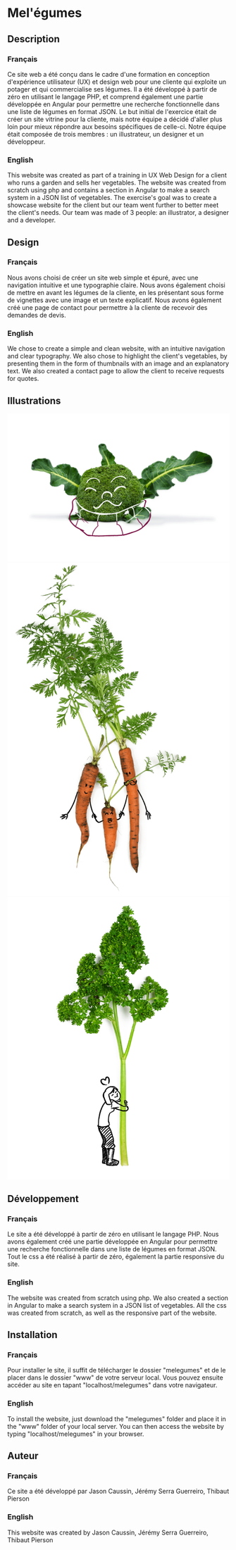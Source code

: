 # Mel'égumes

## Description

### Français

Ce site web a été conçu dans le cadre d'une formation en conception d'expérience utilisateur (UX) et design web pour une cliente qui exploite un potager et qui commercialise ses légumes. Il a été développé à partir de zéro en utilisant le langage PHP, et comprend également une partie développée en Angular pour permettre une recherche fonctionnelle dans une liste de légumes en format JSON. Le but initial de l'exercice était de créer un site vitrine pour la cliente, mais notre équipe a décidé d'aller plus loin pour mieux répondre aux besoins spécifiques de celle-ci. Notre équipe était composée de trois membres : un illustrateur, un designer et un développeur.

### English

This website was created as part of a training in UX Web Design for a client who runs a garden and sells her vegetables. The website was created from scratch using php and contains a section in Angular to make a search system in a JSON list of vegetables. The exercise's goal was to create a showcase website for the client but our team went further to better meet the client's needs. Our team was made of 3 people: an illustrator, a designer and a developer.

## Design

### Français

Nous avons choisi de créer un site web simple et épuré, avec une navigation intuitive et une typographie claire. Nous avons également choisi de mettre en avant les légumes de la cliente, en les présentant sous forme de vignettes avec une image et un texte explicatif. Nous avons également créé une page de contact pour permettre à la cliente de recevoir des demandes de devis.

### English

We chose to create a simple and clean website, with an intuitive navigation and clear typography. We also chose to highlight the client's vegetables, by presenting them in the form of thumbnails with an image and an explanatory text. We also created a contact page to allow the client to receive requests for quotes.

## Illustrations

 ![Brocoli](/img/Brocoli.png)
 ![Carottes](/img/Carottes.png)
 ![Persil](/img/Persil.png)

## Développement

### Français

Le site a été développé à partir de zéro en utilisant le langage PHP. Nous avons également créé une partie développée en Angular pour permettre une recherche fonctionnelle dans une liste de légumes en format JSON. Tout le css a été réalisé à partir de zéro, également la partie responsive du site.

### English

The website was created from scratch using php. We also created a section in Angular to make a search system in a JSON list of vegetables. All the css was created from scratch, as well as the responsive part of the website.

## Installation

### Français

Pour installer le site, il suffit de télécharger le dossier "melegumes" et de le placer dans le dossier "www" de votre serveur local. Vous pouvez ensuite accéder au site en tapant "localhost/melegumes" dans votre navigateur.

### English

To install the website, just download the "melegumes" folder and place it in the "www" folder of your local server. You can then access the website by typing "localhost/melegumes" in your browser.

## Auteur

### Français

Ce site a été développé par Jason Caussin, Jérémy Serra Guerreiro, Thibaut Pierson

### English

This website was created by Jason Caussin, Jérémy Serra Guerreiro, Thibaut Pierson




